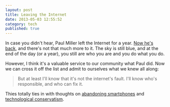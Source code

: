 ```yaml
---
layout: post
title: Leaving the Internet
date: 2013-05-03 12:55:52
category: tech
published: true
---
```


In case you didn't hear, Paul Miller left the Internet for a year. [Now he's back](http://www.theverge.com/2013/5/1/4279674/im-still-here-back-online-after-a-year-without-the-internet), and there's not that much more to it. The sky is still blue, and at the end of the day (or a year), you still are who you are and you do what you do.

However, I think it's a valuable service to our community what Paul did. Now we can cross it off the list and admit to ourselves what we knew all along:

> But at least I'll know that it's not the internet's fault. I'll know who's responsible, and who can fix it. 

Thies totally ties in with thoughts on [abandoning smartphones](https://blog.timmschoof.com/2013/02/05/smartphone-angst/) and [technological conservatism](http://hypercritical.co/2013/04/07/technological-conservatism).